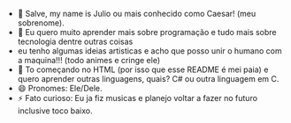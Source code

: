 - 👋 Salve, my name is Julio ou mais conhecido como Caesar! (meu sobrenome).
- 👀 Eu quero muito aprender mais sobre programação e tudo mais sobre tecnologia dentre outras coisas
-  eu tenho algumas ideias artisticas e acho que posso unir o humano com a maquina!!! (todo animes e cringe ele)
- 🌱 To começando no HTML (por isso que esse README é mei paia) e quero aprender outras linguagens, quais? C# ou outra linguagem em C.
- 😄 Pronomes: Ele/Dele.
- ⚡ Fato curioso: Eu ja fiz musicas e planejo voltar a fazer no futuro inclusive toco baixo.
